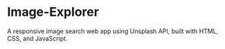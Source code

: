 # Image-Explorer
A responsive image search web app using Unsplash API, built with HTML, CSS, and JavaScript.
